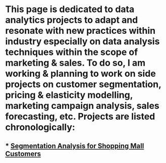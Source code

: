 # This page is dedicated to data analytics projects to adapt and resonate with new practices within industry especially on data analysis techniques within the scope of marketing & sales. To do so, I am working & planning to work on side projects on customer segmentation, pricing & elasticity modelling, marketing campaign analysis, sales forecasting, etc. Projects are listed chronologically:

## * [Segmentation Analysis for Shopping Mall Customers](https://github.com/ABGokhan/my_pathway_to_marketing/blob/main/segmentation_analysis_mall_customers.ipynb)

